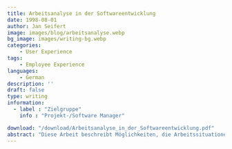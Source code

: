 ```yaml
---
title: Arbeitsanalyse in der Softwareentwicklung
date: 1998-08-01
author: Jan Seifert
image: images/blog/arbeitsanalyse.webp
bg_image: images/writing-bg.webp
categories:
    - User Experience
tags:
    - Employee Experience
languages:
    - German
description: ''
draft: false
type: writing
information:
  - label : "Zielgruppe"
    info : "Projekt-/Software Manager"

download: "/download/Arbeitsanalyse_in_der_Softwareentwicklung.pdf"
abstract: "Diese Arbeit beschreibt Möglichkeiten, die Arbeitssituationen an Computerarbeitsplätzen zu analysieren. Dabei geht sie über die reine Usability hinaus. Sie betrachtet also weniger, inwiefern eine Software auf die Aufgabe zugeschnitten ist, sondern vielmehr die Qualität der Aufgaben an sich. Sie unterstützt bzw. erweitert allerdings auch die sogenannte Nutzungskontextanalyse aus der Usability ..."
---
```

